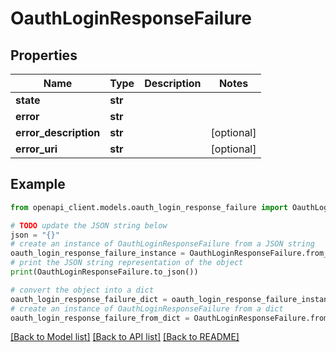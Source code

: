 # OauthLoginResponseFailure


## Properties

Name | Type | Description | Notes
------------ | ------------- | ------------- | -------------
**state** | **str** |  | 
**error** | **str** |  | 
**error_description** | **str** |  | [optional] 
**error_uri** | **str** |  | [optional] 

## Example

```python
from openapi_client.models.oauth_login_response_failure import OauthLoginResponseFailure

# TODO update the JSON string below
json = "{}"
# create an instance of OauthLoginResponseFailure from a JSON string
oauth_login_response_failure_instance = OauthLoginResponseFailure.from_json(json)
# print the JSON string representation of the object
print(OauthLoginResponseFailure.to_json())

# convert the object into a dict
oauth_login_response_failure_dict = oauth_login_response_failure_instance.to_dict()
# create an instance of OauthLoginResponseFailure from a dict
oauth_login_response_failure_from_dict = OauthLoginResponseFailure.from_dict(oauth_login_response_failure_dict)
```
[[Back to Model list]](../README.md#documentation-for-models) [[Back to API list]](../README.md#documentation-for-api-endpoints) [[Back to README]](../README.md)


